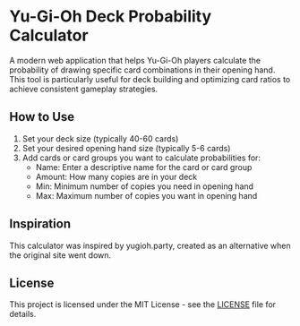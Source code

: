 # Yu-Gi-Oh Deck Probability Calculator

A modern web application that helps Yu-Gi-Oh players calculate the probability of drawing specific card combinations in their opening hand. This tool is particularly useful for deck building and optimizing card ratios to achieve consistent gameplay strategies.

## How to Use

1. Set your deck size (typically 40-60 cards)
2. Set your desired opening hand size (typically 5-6 cards)
3. Add cards or card groups you want to calculate probabilities for:
   - Name: Enter a descriptive name for the card or card group
   - Amount: How many copies are in your deck
   - Min: Minimum number of copies you need in opening hand
   - Max: Maximum number of copies you want in opening hand

## Inspiration
This calculator was inspired by yugioh.party, created as an alternative when the original site went down.

## License

This project is licensed under the MIT License - see the [LICENSE](LICENSE) file for details.